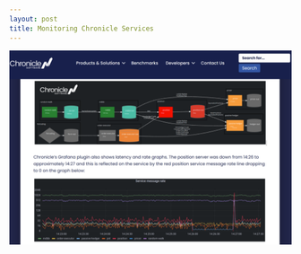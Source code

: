 ```yaml
---
layout: post
title: Monitoring Chronicle Services 
---
```


[![Monitoring Chronicle Services](/images/monitoring-chronicle-services.jpg 'Monitoring Chronicle Services')](https://chronicle.software/monitoring-chronicle-services/)
